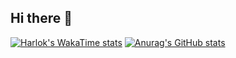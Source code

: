 ## Hi there 👋

<!--
**PoetryL/PoetryL** is a ✨ _special_ ✨ repository because its `README.md` (this file) appears on your GitHub profile.

Here are some ideas to get you started:

- 🔭 I’m currently working on ...
- 🌱 I’m currently learning ...
- 👯 I’m looking to collaborate on ...
- 🤔 I’m looking for help with ...
- 💬 Ask me about ...
- 📫 How to reach me: ...
- 😄 Pronouns: ...
- ⚡ Fun fact: ...
-->

[![Harlok's WakaTime stats](https://github-readme-stats.vercel.app/api/wakatime?username=PoetryL)](https://github.com/anuraghazra/github-readme-stats)
[![Anurag's GitHub stats](https://github-readme-stats.vercel.app/api?username=PoetryL)](https://github.com/anuraghazra/github-readme-stats)
